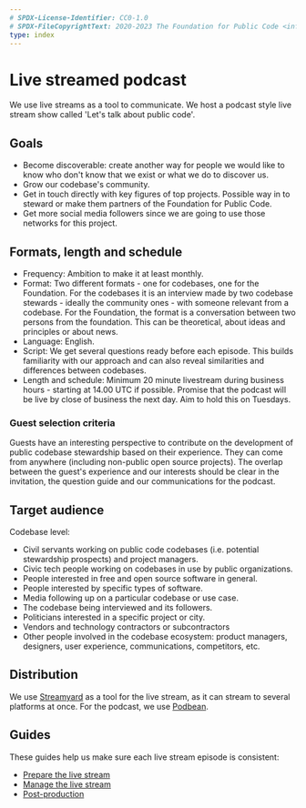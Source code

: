 ```yaml
---
# SPDX-License-Identifier: CC0-1.0
# SPDX-FileCopyrightText: 2020-2023 The Foundation for Public Code <info@publiccode.net>
type: index
---
```


# Live streamed podcast

We use live streams as a tool to communicate.
We host a podcast style live stream show called 'Let's talk about public code'.

## Goals

* Become discoverable: create another way for people we would like to know who don't know that we exist or what we do to discover us.
* Grow our codebase's community.
* Get in touch directly with key figures of top projects. Possible way in to steward or make them partners of the Foundation for Public Code.
* Get more social media followers since we are going to use those networks for this project.

## Formats, length and schedule

* Frequency: Ambition to make it at least monthly.
* Format: Two different formats - one for codebases, one for the Foundation. For the codebases it is an interview made by two codebase stewards - ideally the community ones - with someone relevant from a codebase. For the Foundation, the format is a conversation between two persons from the foundation. This can be theoretical, about ideas and principles or about news.
* Language: English.
* Script: We get several questions ready before each episode. This builds familiarity with our approach and can also reveal similarities and differences between codebases.
* Length and schedule: Minimum 20 minute livestream during business hours - starting at 14.00 UTC if possible. Promise that the podcast will be live by close of business the next day. Aim to hold this on Tuesdays.

### Guest selection criteria

Guests have an interesting perspective to contribute on the development of public codebase stewardship based on their experience.
They can come from anywhere (including non-public open source projects).
The overlap between the guest's experience and our interests should be clear in the invitation, the question guide and our communications for the podcast.

## Target audience

Codebase level:

* Civil servants working on public code codebases (i.e. potential stewardship prospects) and project managers.
* Civic tech people working on codebases in use by public organizations.
* People interested in free and open source software in general.
* People interested by specific types of software.
* Media following up on a particular codebase or use case.
* The codebase being interviewed and its followers.
* Politicians interested in a specific project or city.
* Vendors and technology contractors or subcontractors
* Other people involved in the codebase ecosystem: product managers, designers, user experience, communications, competitors, etc.

## Distribution

We use [Streamyard](../tool-management/streamyard.md) as a tool for the live stream, as it can stream to several platforms at once. For the podcast, we use [Podbean](../tool-management/podbean.md).

## Guides

These guides help us make sure each live stream episode is consistent:

* [Prepare the live stream](prepare-live-stream.md)
* [Manage the live stream](manage-live-stream.md)
* [Post-production](post-production.md)
